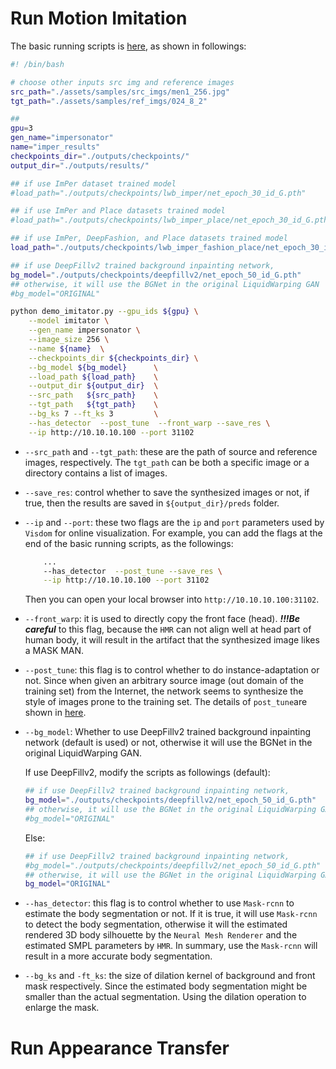 # Run Motion Imitation

The basic running scripts is [here](../scripts/demo_motion_imitation/runner.sh), as shown in followings:

```bash
#! /bin/bash

# choose other inputs src img and reference images
src_path="./assets/samples/src_imgs/men1_256.jpg"
tgt_path="./assets/samples/ref_imgs/024_8_2"

##
gpu=3
gen_name="impersonator"
name="imper_results"
checkpoints_dir="./outputs/checkpoints/"
output_dir="./outputs/results/"

## if use ImPer dataset trained model
#load_path="./outputs/checkpoints/lwb_imper/net_epoch_30_id_G.pth"

## if use ImPer and Place datasets trained model
#load_path="./outputs/checkpoints/lwb_imper_place/net_epoch_30_id_G.pth"

## if use ImPer, DeepFashion, and Place datasets trained model
load_path="./outputs/checkpoints/lwb_imper_fashion_place/net_epoch_30_id_G.pth"

## if use DeepFillv2 trained background inpainting network,
bg_model="./outputs/checkpoints/deepfillv2/net_epoch_50_id_G.pth"
## otherwise, it will use the BGNet in the original LiquidWarping GAN
#bg_model="ORIGINAL"

python demo_imitator.py --gpu_ids ${gpu} \
    --model imitator \
    --gen_name impersonator \
    --image_size 256 \
    --name ${name}  \
    --checkpoints_dir ${checkpoints_dir} \
    --bg_model ${bg_model}      \
    --load_path ${load_path}    \
    --output_dir ${output_dir}  \
    --src_path   ${src_path}    \
    --tgt_path   ${tgt_path}    \
    --bg_ks 7 --ft_ks 3         \
    --has_detector  --post_tune  --front_warp --save_res \
    --ip http://10.10.10.100 --port 31102
```

* `--src_path` and `--tgt_path`: these are the path of source and reference images, respectively. The `tgt_path`
can be both a specific image or a directory contains a list of images.


* `--save_res`: control whether to save the synthesized images or not, if true, then the results are saved 
in `${output_dir}/preds` folder.

* `--ip` and `--port`: these two flags are the `ip` and `port` parameters used by `Visdom`
for online visualization. For example, you can add the flags at the end of the basic running
scripts, as the followings:
    ```bash
        ...
        --has_detector  --post_tune --save_res \
        --ip http://10.10.10.100 --port 31102
    ```
    Then you can open your local browser into `http://10.10.10.100:31102`.

* `--front_warp`: it is used to directly copy the front face (head). ***!!!Be careful*** to  this flag, 
because the `HMR` can not align well at head part of human body, it will result in the artifact that 
the synthesized image likes a MASK MAN.

* `--post_tune`: this flag is to control whether to do instance-adaptation or not. Since when given an arbitrary source 
image (out domain of the training set) from the Internet, the network seems to synthesize the style of images prone to the 
training set. The details of `post_tune`are shown in [here](./postTune.md).

* `--bg_model`: Whether to use DeepFillv2 trained background inpainting network (default is used) or not, otherwise it 
will use the BGNet in the original LiquidWarping GAN.

    If use DeepFillv2, modify the scripts as followings (default):
    ```bash
    ## if use DeepFillv2 trained background inpainting network,
    bg_model="./outputs/checkpoints/deepfillv2/net_epoch_50_id_G.pth"
    ## otherwise, it will use the BGNet in the original LiquidWarping GAN
    #bg_model="ORIGINAL"
    ```
    Else:
    ```bash
    ## if use DeepFillv2 trained background inpainting network,
    #bg_model="./outputs/checkpoints/deepfillv2/net_epoch_50_id_G.pth"
    ## otherwise, it will use the BGNet in the original LiquidWarping GAN
    bg_model="ORIGINAL"
    ```

* `--has_detector`: this flag is to control whether to use `Mask-rcnn` to estimate the body segmentation or not.
If it is true, it will use `Mask-rcnn` to detect the body segmentation, otherwise it will the estimated rendered 3D body 
silhouette by the `Neural Mesh Renderer` and the estimated SMPL parameters by `HMR`. In summary, use the `Mask-rcnn` 
will result in a more accurate body segmentation.

* `--bg_ks` and `-ft_ks`: the size of dilation kernel of background and front mask respectively. Since the estimated 
body segmentation might be smaller than the actual segmentation. Using the dilation operation to enlarge the mask.

# Run Appearance Transfer
